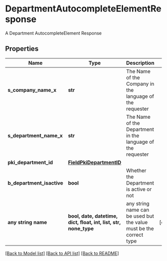 # DepartmentAutocompleteElementResponse

A Department AutocompleteElement Response

## Properties
Name | Type | Description | Notes
------------ | ------------- | ------------- | -------------
**s_company_name_x** | **str** | The Name of the Company in the language of the requester | 
**s_department_name_x** | **str** | The Name of the Department in the language of the requester | 
**pki_department_id** | [**FieldPkiDepartmentID**](FieldPkiDepartmentID.md) |  | 
**b_department_isactive** | **bool** | Whether the Department is active or not | 
**any string name** | **bool, date, datetime, dict, float, int, list, str, none_type** | any string name can be used but the value must be the correct type | [optional]

[[Back to Model list]](../README.md#documentation-for-models) [[Back to API list]](../README.md#documentation-for-api-endpoints) [[Back to README]](../README.md)


